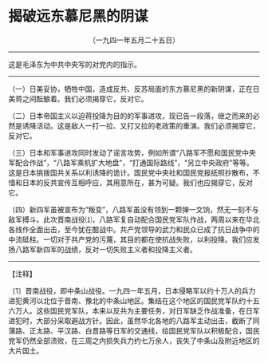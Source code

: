 # 揭破远东慕尼黑的阴谋
<center class="auther">（一九四一年五月二十五日）</center>&#13;


---

这是毛泽东为中共中央写的对党内的指示。
---


（一）日美妥协，牺牲中国，造成反共、反苏局面的东方慕尼黑的新阴谋，正在日美蒋之间酝酿着。我们必须揭穿它，反对它。 
 
（二）日本帝国主义以迫蒋投降为目的的军事进攻，现已告一段落，继之而来的必然是诱降活动。这是敌人一打一拉、又打又拉的老政策的重演。我们必须揭穿它，反对它。 
 
（三）日本和军事进攻同时发动了谣言攻势，例如所谓“<span class="yiwen">八路军不愿和国民党中央军配合作战</b>”，“<span class="yiwen">八路军乘机扩大地盘</b>”，“<span class="yiwen">打通国际路线</b>”，“<span class="yiwen">另立中央政府</b>”等等。这是日本挑拨国共关系以利诱降的诡计。国民党中央社和国民党报纸照抄散布，不惜和日本的反共宣传互相呼应，其用意所在，甚为可疑。我们也应揭穿它，反对它。 
 
（四）新四军虽被宣布为“<span class="yiwen">叛变</b>”，八路军虽没有领到一颗弹一文饷，然无一刻不与敌军搏斗。此次晋南战役⑴，八路军复自动配合国民党军队作战，两周以来在华北各线作全面出击，至今犹在酣战中。共产党领导的武力和民众已成了抗日战争中的中流砥柱。一切对于共产党的污蔑，其目的都在使抗战失败，以利投降。我们应发扬八路军新四军的战绩，反对一切失败主义者和投降主义者。
 

---


【注释】
 
〔1〕晋南战役，即中条山战役。一九四一年五月，日本侵略军以约十万人的兵力进犯黄河以北位于晋南、豫北的中条山地区。集结在这个地区的国民党军队约十五六万人。这些国民党军队，本来以反共为主要任务，对日军缺乏作战准备，在日军进犯时，大部分采取避战方针。因此，虽然华北各地的八路军主动出击，截断了同蒲路、正太路、平汉路、白晋路等日军的交通线，给国民党军队以积极配合，国民党军仍然全部溃败，在三周之内损失兵力约七万余人，丧失了中条山及附近地区的大片国土。
 
